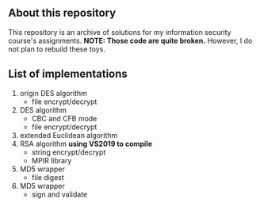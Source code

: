 ## About this repository

This repository is an archive of solutions for my information security course's assignments.
**NOTE: Those code are quite broken.** However, I do not plan to rebuild these toys.

## List of implementations

1. origin DES algorithm
   - file encrypt/decrypt
2. DES algorithm
   - CBC and CFB mode
   - file encrypt/decrypt
3. extended Euclidean algorithm
4. RSA algorithm **using VS2019 to compile**
   - string encrypt/decrypt
   - MPIR library
5. MD5 wrapper
   - file digest
6. MD5 wrapper
   - sign and validate
